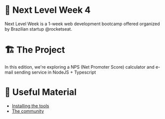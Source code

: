 # 🚀 Next Level Week 4 
Next Level Week is a  1-week web development bootcamp offered organized by Brazilian startup @rocketseat. 

# 🏗️ The Project
In this edition, we're exploring a NPS (Net Promoter Score) calculator and e-mail sending service in NodeJS + Typescript

# 🧰 Useful Material 
* [Installing the tools](https://www.notion.so/Configura-es-do-ambiente-Node-js-ae9fea3f78894139af4268d198294e2a)
* [The community](https://discord.com/oauth2/authorize?client_id=796069165533495327&redirect_uri=https://starter-bot.rocketseat.dev/api/discord/callback&response_type=code&scope=identify%20email%20guilds.join&state=MWYwNWI3ZTctZDAzNS00ODY5LWEzNTQtNzQ0ODg2ZjY2NDI5)
